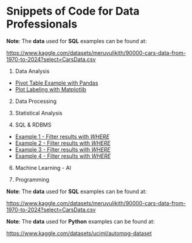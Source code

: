 # Snippets of Code for Data Professionals

__Note__: The __data__ used for __SQL__ examples can be found at: 

https://www.kaggle.com/datasets/meruvulikith/90000-cars-data-from-1970-to-2024?select=CarsData.csv

1) Data Analysis
* <a href="pivot-example1.py">Pivot Table Example with Pandas</a>
* <a href="plotlabels-example1.py">Plot Labeling with Matplotlib</a>



2) Data Processing




3) Statistical Analysis



4) SQL & RDBMS
* <a href="filter-example1.sql"> Example 1 - Filter results with _WHERE_ </a>
* <a href="filter-example2.sql"> Example 2 - Filter results with _WHERE_ </a>
* <a href="filter-example3.sql"> Example 3 - Filter results with _WHERE_ </a>
* <a href="filter-example3.sql"> Example 4 - Filter results with _WHERE_ </a>




6) Machine Learning - AI





7) Programming





__Note__: The __data__ used for __SQL__ examples can be found at: 

https://www.kaggle.com/datasets/meruvulikith/90000-cars-data-from-1970-to-2024?select=CarsData.csv

__Note__: The __data__ used for __Python__ examples can be found at: 

https://www.kaggle.com/datasets/uciml/autompg-dataset
